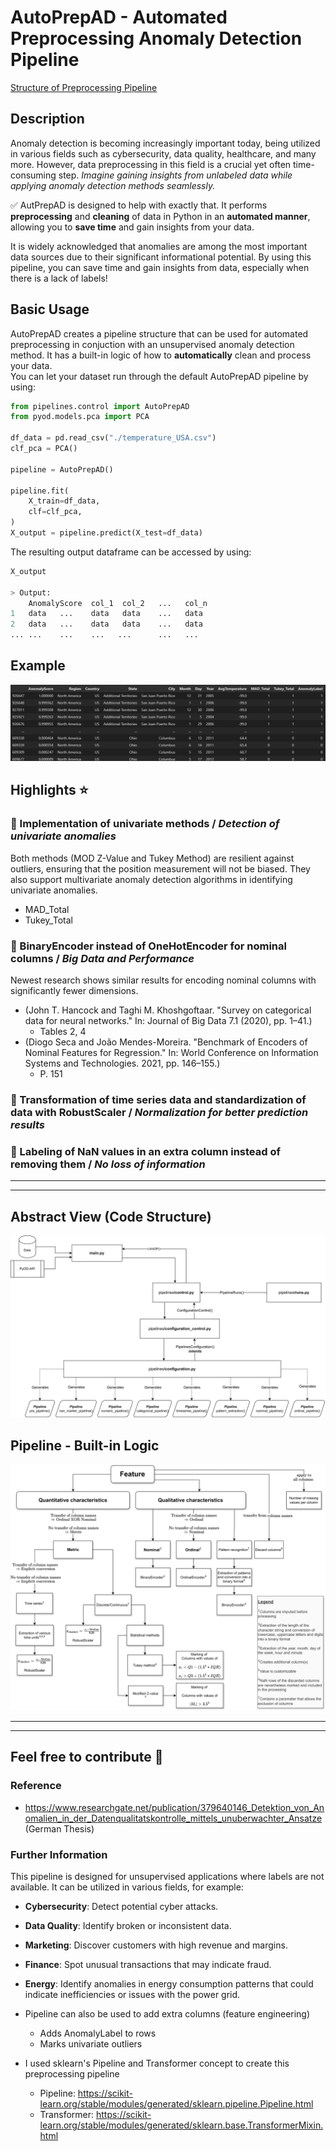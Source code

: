 # AutoPrepAD - Automated Preprocessing Anomaly Detection Pipeline
<a href="https://html-preview.github.io/?url=https://github.com/JAdelhelm/Automated-Anomaly-Detection-Preprocessing-Pipeline/blob/main/visualization/PipelineDQ.html" target="_blank">Structure of Preprocessing Pipeline</a>

## Description
Anomaly detection is becoming increasingly important today, being utilized in various fields such as cybersecurity, data quality, healthcare, and many more. However, data preprocessing in this field is a crucial yet often time-consuming step. *Imagine gaining insights from unlabeled data while applying anomaly detection methods seamlessly.*

✅ AutPrepAD is designed to help with exactly that. It performs **preprocessing** and **cleaning** of data in Python in an **automated manner**, allowing you to **save time** and gain insights from your data.

It is widely acknowledged that anomalies are among the most important data sources due to their significant informational potential. By using this pipeline, you can save time and gain insights from data, especially when there is a lack of labels!


## Basic Usage

AutoPrepAD creates a pipeline structure that can be used for automated preprocessing in conjuction with an unsupervised anomaly detection method. It has a built-in logic of how to **automatically** clean and process your data.  
You can let your dataset run through the default AutoPrepAD pipeline by using:


````python
from pipelines.control import AutoPrepAD
from pyod.models.pca import PCA

df_data = pd.read_csv("./temperature_USA.csv")
clf_pca = PCA()

pipeline = AutoPrepAD()

pipeline.fit(
    X_train=df_data,
    clf=clf_pca,
)
X_output = pipeline.predict(X_test=df_data)
````

The resulting output dataframe can be accessed by using:

````python
X_output

> Output:
    AnomalyScore  col_1  col_2   ...   col_n
1   data   ...    data   data    ...   data
2   data   ...    data   data    ...   data
... ...    ...    ...   ...      ...   ...
````

## Example
![Dataframe output - Example](./images/example_output.png)

## Highlights ⭐


### 📌 Implementation of univariate methods / *Detection of univariate anomalies*
   Both methods (MOD Z-Value and Tukey Method) are resilient against outliers, ensuring that the position measurement will not be biased. They also support multivariate anomaly detection algorithms in identifying univariate anomalies.
   * MAD_Total
   * Tukey_Total

### 📌 BinaryEncoder instead of OneHotEncoder for nominal columns / *Big Data and Performance*
   Newest research shows similar results for encoding nominal columns with significantly fewer dimensions.
   - (John T. Hancock and Taghi M. Khoshgoftaar. "Survey on categorical data for neural networks." In: Journal of Big Data 7.1 (2020), pp. 1–41.)
       - Tables 2, 4
   - (Diogo Seca and João Mendes-Moreira. "Benchmark of Encoders of Nominal Features for Regression." In: World Conference on Information Systems and Technologies. 2021, pp. 146–155.)
       - P. 151

### 📌 Transformation of time series data and standardization of data with RobustScaler / *Normalization for better prediction results*

### 📌 Labeling of NaN values in an extra column instead of removing them / *No loss of information*

---
---

## Abstract View (Code Structure)
![Abstract view of the project](./images/project.png)

## Pipeline - Built-in Logic
![Logic of Pipeline](./images/decision_rules.png)




---





---

## Feel free to contribute 🙂

### Reference
- https://www.researchgate.net/publication/379640146_Detektion_von_Anomalien_in_der_Datenqualitatskontrolle_mittels_unuberwachter_Ansatze (German Thesis)

### Further Information

This pipeline is designed for unsupervised applications where labels are not available. It can be utilized in various fields, for example:

- **Cybersecurity**: Detect potential cyber attacks.
- **Data Quality**: Identify broken or inconsistent data.
- **Marketing**: Discover customers with high revenue and margins.
- **Finance**: Spot unusual transactions that may indicate fraud.
- **Energy**: Identify anomalies in energy consumption patterns that could indicate inefficiencies or issues with the power grid.

- Pipeline can also be used to add extra columns (feature engineering)
    - Adds AnomalyLabel to rows
    - Marks univariate outliers
- I used sklearn's Pipeline and Transformer concept to create this preprocessing pipeline
    - Pipeline: https://scikit-learn.org/stable/modules/generated/sklearn.pipeline.Pipeline.html
    - Transformer: https://scikit-learn.org/stable/modules/generated/sklearn.base.TransformerMixin.html

